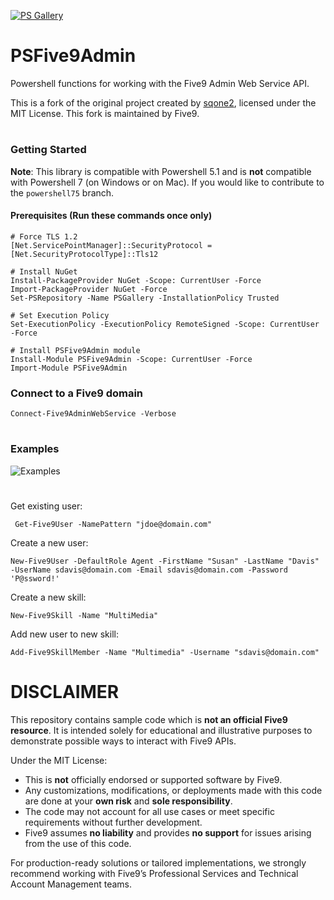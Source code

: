 [![PS Gallery](https://img.shields.io/badge/install-PS%20Gallery-blue.svg)](https://www.powershellgallery.com/packages/PSFive9Admin/)  

 
 # PSFive9Admin
Powershell functions for working with the Five9 Admin Web Service API.  

This is a fork of the original project created by [sqone2](https://github.com/sqone2), licensed under the MIT License.
This fork is maintained by Five9.
#

### Getting Started

**Note**: This library is compatible with Powershell 5.1 and is **not** compatible with Powershell 7 (on Windows or on Mac).  If you would like to contribute to the `powershell75` branch.

#### Prerequisites (Run these commands once only)


    # Force TLS 1.2
    [Net.ServicePointManager]::SecurityProtocol = [Net.SecurityProtocolType]::Tls12

    # Install NuGet
    Install-PackageProvider NuGet -Scope: CurrentUser -Force
    Import-PackageProvider NuGet -Force
    Set-PSRepository -Name PSGallery -InstallationPolicy Trusted
    
    # Set Execution Policy
    Set-ExecutionPolicy -ExecutionPolicy RemoteSigned -Scope: CurrentUser -Force

    # Install PSFive9Admin module
    Install-Module PSFive9Admin -Scope: CurrentUser -Force
    Import-Module PSFive9Admin
    

### Connect to a Five9 domain
    Connect-Five9AdminWebService -Verbose

# 

### Examples


![Examples](https://github.com/Five9DeveloperProgram/PSFive9Admin/blob/main/assets/psfive9admin-example.png)


#

Get existing user:

     Get-Five9User -NamePattern "jdoe@domain.com"


Create a new user:

    New-Five9User -DefaultRole Agent -FirstName "Susan" -LastName "Davis" -UserName sdavis@domain.com -Email sdavis@domain.com -Password 'P@ssword!'


Create a new skill:

    New-Five9Skill -Name "MultiMedia"
    
  
Add new user to new skill:

    Add-Five9SkillMember -Name "Multimedia" -Username "sdavis@domain.com"
    
# DISCLAIMER

This repository contains sample code which is **not an official Five9 resource**. It is intended solely for educational and illustrative purposes to demonstrate possible ways to interact with Five9 APIs.

Under the MIT License:

- This is **not** officially endorsed or supported software by Five9.
- Any customizations, modifications, or deployments made with this code are done at your **own risk** and **sole responsibility**.
- The code may not account for all use cases or meet specific requirements without further development.
- Five9 assumes **no liability** and provides **no support** for issues arising from the use of this code.

For production-ready solutions or tailored implementations, we strongly recommend working with Five9’s Professional Services and Technical Account Management teams.
